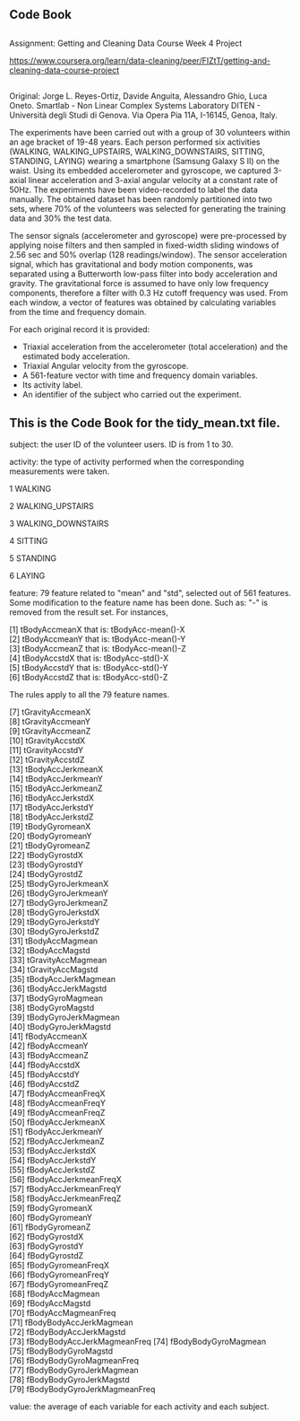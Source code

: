 ## Code Book

##
Assignment: Getting and Cleaning Data Course Week 4 Project

https://www.coursera.org/learn/data-cleaning/peer/FIZtT/getting-and-cleaning-data-course-project

##
Original: Jorge L. Reyes-Ortiz, Davide Anguita, Alessandro Ghio, Luca Oneto.
Smartlab - Non Linear Complex Systems Laboratory
DITEN - Università degli Studi di Genova.
Via Opera Pia 11A, I-16145, Genoa, Italy.

The experiments have been carried out with a group of 30 volunteers within an age bracket of 19-48 years. Each person performed six activities (WALKING, WALKING_UPSTAIRS, WALKING_DOWNSTAIRS, SITTING, STANDING, LAYING) wearing a smartphone (Samsung Galaxy S II) on the waist. Using its embedded accelerometer and gyroscope, we captured 3-axial linear acceleration and 3-axial angular velocity at a constant rate of 50Hz. The experiments have been video-recorded to label the data manually. The obtained dataset has been randomly partitioned into two sets, where 70% of the volunteers was selected for generating the training data and 30% the test data. 

The sensor signals (accelerometer and gyroscope) were pre-processed by applying noise filters and then sampled in fixed-width sliding windows of 2.56 sec and 50% overlap (128 readings/window). The sensor acceleration signal, which has gravitational and body motion components, was separated using a Butterworth low-pass filter into body acceleration and gravity. The gravitational force is assumed to have only low frequency components, therefore a filter with 0.3 Hz cutoff frequency was used. From each window, a vector of features was obtained by calculating variables from the time and frequency domain. 

For each original record it is provided:

- Triaxial acceleration from the accelerometer (total acceleration) and the estimated body acceleration.
- Triaxial Angular velocity from the gyroscope. 
- A 561-feature vector with time and frequency domain variables. 
- Its activity label. 
- An identifier of the subject who carried out the experiment.

## This is the Code Book for the tidy_mean.txt file.

subject: the user ID of the volunteer users. ID is from 1 to 30.

activity: the type of activity performed when the corresponding measurements were taken. 

1 WALKING

2 WALKING_UPSTAIRS

3 WALKING_DOWNSTAIRS

4 SITTING

5 STANDING

6 LAYING 

feature: 79 feature related to "mean" and "std", selected out of 561 features. Some modification to the feature name has been done. Such as: "-" is removed from the result set. For instances,

 [1] tBodyAccmeanX   that is: tBodyAcc-mean()-X           
 [2] tBodyAccmeanY   that is: tBodyAcc-mean()-Y            
 [3] tBodyAccmeanZ   that is: tBodyAcc-mean()-Z            
 [4] tBodyAccstdX    that is: tBodyAcc-std()-X            
 [5] tBodyAccstdY    that is: tBodyAcc-std()-Y            
 [6] tBodyAccstdZ    that is: tBodyAcc-std()-Z   
 
 The rules apply to all the 79 feature names.
 
 [7] tGravityAccmeanX            
 [8] tGravityAccmeanY            
 [9] tGravityAccmeanZ            
[10] tGravityAccstdX             
[11] tGravityAccstdY             
[12] tGravityAccstdZ             
[13] tBodyAccJerkmeanX           
[14] tBodyAccJerkmeanY           
[15] tBodyAccJerkmeanZ           
[16] tBodyAccJerkstdX            
[17] tBodyAccJerkstdY            
[18] tBodyAccJerkstdZ            
[19] tBodyGyromeanX              
[20] tBodyGyromeanY              
[21] tBodyGyromeanZ              
[22] tBodyGyrostdX               
[23] tBodyGyrostdY               
[24] tBodyGyrostdZ               
[25] tBodyGyroJerkmeanX          
[26] tBodyGyroJerkmeanY          
[27] tBodyGyroJerkmeanZ          
[28] tBodyGyroJerkstdX           
[29] tBodyGyroJerkstdY           
[30] tBodyGyroJerkstdZ           
[31] tBodyAccMagmean             
[32] tBodyAccMagstd              
[33] tGravityAccMagmean          
[34] tGravityAccMagstd           
[35] tBodyAccJerkMagmean         
[36] tBodyAccJerkMagstd          
[37] tBodyGyroMagmean            
[38] tBodyGyroMagstd             
[39] tBodyGyroJerkMagmean        
[40] tBodyGyroJerkMagstd         
[41] fBodyAccmeanX               
[42] fBodyAccmeanY               
[43] fBodyAccmeanZ               
[44] fBodyAccstdX                
[45] fBodyAccstdY                
[46] fBodyAccstdZ                
[47] fBodyAccmeanFreqX           
[48] fBodyAccmeanFreqY           
[49] fBodyAccmeanFreqZ           
[50] fBodyAccJerkmeanX           
[51] fBodyAccJerkmeanY           
[52] fBodyAccJerkmeanZ           
[53] fBodyAccJerkstdX            
[54] fBodyAccJerkstdY            
[55] fBodyAccJerkstdZ            
[56] fBodyAccJerkmeanFreqX       
[57] fBodyAccJerkmeanFreqY       
[58] fBodyAccJerkmeanFreqZ       
[59] fBodyGyromeanX              
[60] fBodyGyromeanY              
[61] fBodyGyromeanZ              
[62] fBodyGyrostdX               
[63] fBodyGyrostdY               
[64] fBodyGyrostdZ               
[65] fBodyGyromeanFreqX          
[66] fBodyGyromeanFreqY          
[67] fBodyGyromeanFreqZ          
[68] fBodyAccMagmean             
[69] fBodyAccMagstd              
[70] fBodyAccMagmeanFreq         
[71] fBodyBodyAccJerkMagmean     
[72] fBodyBodyAccJerkMagstd      
[73] fBodyBodyAccJerkMagmeanFreq 
[74] fBodyBodyGyroMagmean        
[75] fBodyBodyGyroMagstd         
[76] fBodyBodyGyroMagmeanFreq    
[77] fBodyBodyGyroJerkMagmean    
[78] fBodyBodyGyroJerkMagstd     
[79] fBodyBodyGyroJerkMagmeanFreq

value: the average of each variable for each activity and each subject. 
